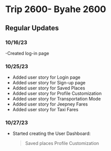 # Trip 2600- Byahe 2600

## Regular Updates

### 10/16/23
-Created log-in page 

### 10/25/23
- Added user story for Login page
- Added user story for Sign-up page
- Added user story for Saved Places
- Added user story for Profile Customization
- Added user story for Transportation Mode
- Added user story for Jeepney Fares
- Added user story for Taxi Fares

### 10/27/23
- Started creating the User Dashboard:
  > Saved places
  > Profile Customization
  
